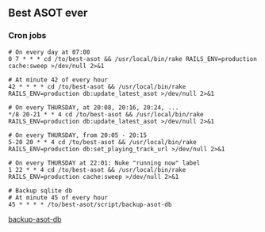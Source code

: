 ## Best ASOT ever

### Cron jobs

	# On every day at 07:00
	0 7 * * * cd /to/best-asot && /usr/local/bin/rake RAILS_ENV=production cache:sweep >/dev/null 2>&1
	
	# At minute 42 of every hour
	42 * * * * cd /to/best-asot && /usr/local/bin/rake RAILS_ENV=production db:update_latest_asot >/dev/null 2>&1 

	# On every THURSDAY, at 20:08, 20:16, 20:24, ...
	*/8 20-21 * * 4 cd /to/best-asot && /usr/local/bin/rake RAILS_ENV=production db:update_latest_asot >/dev/null 2>&1

	# On every THURSDAY, from 20:05 - 20:15
	5-20 20 * * 4 cd /to/best-asot && /usr/local/bin/rake RAILS_ENV=production db:set_playing_track_url >/dev/null 2>&1

	# On every THURSDAY at 22:01: Nuke "running now" label
	1 22 * * 4 cd /to/best-asot && /usr/local/bin/rake RAILS_ENV=production cache:sweep >/dev/null 2>&1

	# Backup sqlite db
	# At minute 45 of every hour
	45 * * * * /to/best-asot/script/backup-asot-db

[backup-asot-db](http://github.com/mat/best-asot/tree/master/script/backup-asot-db)



